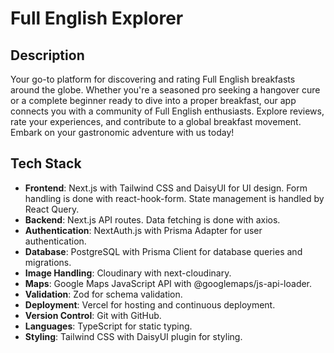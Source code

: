 # Full English Explorer

## Description

Your go-to platform for discovering and rating Full English
breakfasts around the globe. Whether you&apos;re a seasoned pro
seeking a hangover cure or a complete beginner ready to dive into
a proper breakfast, our app connects you with a community of Full
English enthusiasts. Explore reviews, rate your experiences, and
contribute to a global breakfast movement. Embark on your
gastronomic adventure with us today!

## Tech Stack

- **Frontend**: Next.js with Tailwind CSS and DaisyUI for UI design. Form handling is done with react-hook-form. State management is handled by React Query.
- **Backend**: Next.js API routes. Data fetching is done with axios.
- **Authentication**: NextAuth.js with Prisma Adapter for user authentication.
- **Database**: PostgreSQL with Prisma Client for database queries and migrations.
- **Image Handling**: Cloudinary with next-cloudinary.
- **Maps**: Google Maps JavaScript API with @googlemaps/js-api-loader.
- **Validation**: Zod for schema validation.
- **Deployment**: Vercel for hosting and continuous deployment.
- **Version Control**: Git with GitHub.
- **Languages**: TypeScript for static typing.
- **Styling**: Tailwind CSS with DaisyUI plugin for styling.
